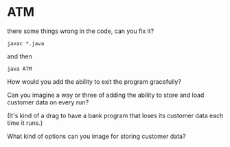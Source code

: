 # ATM

there some things wrong in the code, can you fix it?

`javac *.java`

and then

`java ATM`

How would you add the ability to exit the program gracefully?

Can you imagine a way or three of adding the ability to store and load customer data on every run?

(It's kind of a drag to have a bank program that loses its customer data each time it runs.)

What kind of options can you image for storing customer data?

